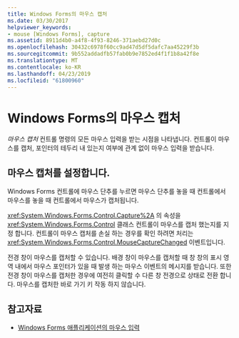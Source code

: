 ```yaml
---
title: Windows Forms의 마우스 캡처
ms.date: 03/30/2017
helpviewer_keywords:
- mouse [Windows Forms], capture
ms.assetid: 8911d4b0-a4f8-4f93-8246-371aebd27d0c
ms.openlocfilehash: 30432c6978f60cc9ad47d5df5dafc7aa45229f3b
ms.sourcegitcommit: 9b552addadfb57fab0b9e7852ed4f1f1b8a42f8e
ms.translationtype: MT
ms.contentlocale: ko-KR
ms.lasthandoff: 04/23/2019
ms.locfileid: "61800960"
---
```

# <a name="mouse-capture-in-windows-forms"></a>Windows Forms의 마우스 캡처
*마우스 캡처* 컨트롤 명령의 모든 마우스 입력을 받는 시점을 나타냅니다. 컨트롤이 마우스를 캡처, 포인터의 테두리 내 있는지 여부에 관계 없이 마우스 입력을 받습니다.  
  
## <a name="setting-mouse-capture"></a>마우스 캡처를 설정합니다.  
 Windows Forms 컨트롤에 마우스 단추를 누르면 마우스 단추를 놓을 때 컨트롤에서 마우스를 놓을 때 컨트롤에서 마우스가 캡처됩니다.  
  
 <xref:System.Windows.Forms.Control.Capture%2A> 의 속성을 <xref:System.Windows.Forms.Control> 클래스 컨트롤이 마우스를 캡처 했는지를 지정 합니다. 컨트롤이 마우스 캡처를 손실 하는 경우를 확인 하려면 처리는 <xref:System.Windows.Forms.Control.MouseCaptureChanged> 이벤트입니다.  
  
 전경 창이 마우스를 캡처할 수 있습니다. 배경 창이 마우스를 캡처할 때 창 창의 표시 영역 내에서 마우스 포인터가 있을 때 발생 하는 마우스 이벤트의 메시지를 받습니다. 또한 전경 창이 마우스를 캡처한 경우에 여전히 클릭할 수 다른 창 전경으로 상태로 전환 합니다. 마우스를 캡처한 바로 가기 키 작동 하지 않습니다.  
  
## <a name="see-also"></a>참고자료

- [Windows Forms 애플리케이션의 마우스 입력](mouse-input-in-a-windows-forms-application.md)
